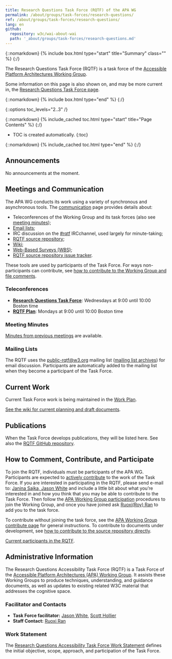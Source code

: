```yaml
---
title: Research Questions Task Force (RQTF) of the APA WG
permalink: /about/groups/task-forces/research-questions/
ref: /about/groups/task-forces/research-questions/
lang: en
github:
  repository: w3c/wai-about-wai
  path: '_about/groups/task-forces/research-questions.md'
---
```


{::nomarkdown}
{% include box.html type="start" title="Summary" class="" %}
{:/}

The Research Questions Task Force (RQTF) is a task force of the [Accessible Platform Architectures Working Group](/about/groups/apa/).

Some information on this page is also shown on, and may be more current in, the [Research Questions Task Force page](https://www.w3.org/groups/tf/rqtf/).

{::nomarkdown}
{% include box.html type="end" %}
{:/}

{::options toc_levels="2..3" /}

{::nomarkdown}
{% include_cached toc.html type="start" title="Page Contents" %}
{:/}

-   TOC is created automatically.
{:toc}

{::nomarkdown}
{% include_cached toc.html type="end" %}
{:/}
## Announcements

No announcements at the moment.

## Meetings and Communication

The APA WG conducts its work using a variety of synchronous and asynchronous tools. The [communication](/about/groups/apawg/communication/) page provides details about:

- Teleconferences of the Working Group and its task forces (also see [meeting minutes](https://www.w3.org/WAI/APA/task-forces/research-questions/minutes));
- [Email lists](#email);
- IRC discussion on the [#rqtf](irc://irc.w3.org/rqtf) IRCchannel, used largely for minute-taking;
- [RQTF source repository](https://github.com/w3c/rqtf/);
- [Wiki](https://www.w3.org/WAI/APA/task-forces/research-questions/wiki/);
- [Web-Based Surveys (WBS)](https://www.w3.org/2002/09/wbs/91497/);
- [RQTF source repository issue tracker](https://github.com/w3c/rqtf/issues).

These tools are used by participants of the Task Force. For ways non-participants can contribute, see [how to contribute to the Working Group and file comments](/about/groups/apawg/contribute/).

### Teleconferences

- **[Research Questions Task Force](https://www.w3.org/2017/08/telecon-info_rqtf)**: Wednesdays at 9:00 until 10:00 Boston time
- **[RQTF Plan](https://www.w3.org/2017/08/telecon-info_rqtf-plan)**: Mondays at 9:00 until 10:00 Boston time

### Meeting Minutes

[Minutes from previous meetings](https://www.w3.org/WAI/APA/task-forces/research-questions/minutes) are available.

### Mailing Lists

The RQTF uses the public-rqtf@w3.org mailing list ([mailing list archives](https://lists.w3.org/Archives/Public/public-rqtf/)) for email discussion. Participants are automatically added to the mailing list when they become a participant of the Task Force.

## Current Work

Current Task Force work is being maintained in the [Work Plan](https://www.w3.org/WAI/APA/task-forces/research-questions/wiki/Work_Plan).

[See the wiki for current planning and draft documents](https://www.w3.org/WAI/APA/task-forces/research-questions/wiki/).

## Publications

When the Task Force develops publications, they will be listed here. See also the [RQTF GitHub repository](https://github.com/w3c/rqtf).

## How to Comment, Contribute, and Participate

To join the RQTF, individuals must be participants of the APA WG. Participants are expected to [actively contribute](/about/groups/task-forces/research-questions/work-statement/#participation) to the work of the Task Force. If you are interested in participating in the RQTF, please send e-mail to: [Janina Sajka, Jason White](mailto:janina@rednote.net,jjwhite@ets.org?subject=Research%20Questions%20Task%20Force%20Enquiry) and include a little bit about what you’re interested in and how you think that you may be able to contribute to the Task Force. Then follow the [APA Working Group participation](/about/groups/apawg/participation/) procedures to join the Working Group, and once you have joined ask [Ruoxi(Roy) Ran](mailto:ran@w3.org) to add you to the task force.

To contribute without joining the task force, see the [APA Working Group contribute page](/about/groups/apawg/contribute/) for general instructions. To contribute to documents under development, see [how to contribute to the source repository directly](https://github.com/w3c/rqtf/).

[Current participants in the RQTF](https://www.w3.org/groups/tf/rqtf/participants).

## Administrative Information

The Research Questions Accessibility Task Force (RQTF) is a Task Force of the [Accessible Platform Architectures (APA) Working Group](/about/groups/apawg/). It assists these Working Groups to produce techniques, understanding, and guidance documents, as well as updates to existing related W3C material that addresses the cognitive space.

### Facilitator and Contacts

- **Task Force facilitator:** [Jason White](mailto:jason@jasonjgw.net), [Scott Hollier](mailto:scott.hollier@accessibility.org.au)
- **Staff Contact:** [Ruoxi Ran](mailto:ran@w3.org)

### Work Statement

The [Research Questions Accessibility Task Force Work Statement](/about/groups/task-forces/research-questions/work-statement/) defines the initial objective, scope, approach, and participation of the Task Force.